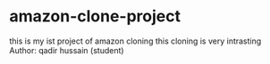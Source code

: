 # amazon-clone-project
this is my ist project of amazon cloning this cloning is very intrasting
<br>
Author: qadir hussain (student)
